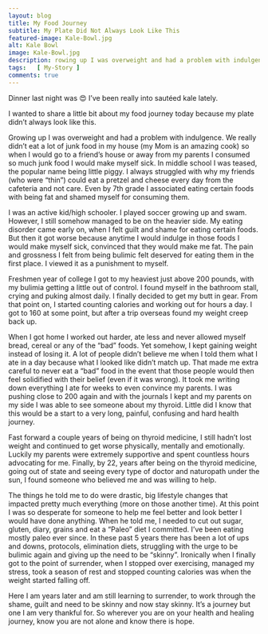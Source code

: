 ```yaml
---
layout: blog
title: My Food Journey
subtitle: My Plate Did Not Always Look Like This
featured-image: Kale-Bowl.jpg
alt: Kale Bowl
image: Kale-Bowl.jpg
description: rowing up I was overweight and had a problem with indulgence. We really didn’t eat a lot of junk food in my house (my Mom is an amazing cook) so when I would go to a friend’s house or away from my parents I consumed so much junk food I would make myself sick.
tags:   [ My-Story ]
comments: true
---
```

Dinner last night was 😍 I’ve been really into sautéed kale lately.

I wanted to share a little bit about my food journey today because my plate didn’t always look like this.

Growing up I was overweight and had a problem with indulgence. We really didn’t eat a lot of junk food in my house (my Mom is an amazing cook) so when I would go to a friend’s house or away from my parents I consumed so much junk food I would make myself sick. In middle school I was teased, the popular name being little piggy. I always struggled with why my friends (who were “thin”) could eat a pretzel and cheese every day from the cafeteria and not care. Even by 7th grade I associated eating certain foods with being fat and shamed myself for consuming them.

I was an active kid/high schooler. I played soccer growing up and swam. However, I still somehow managed to be on the heavier side. My eating disorder came early on, when I felt guilt and shame for eating certain foods. But then it got worse because anytime I would indulge in those foods I would make myself sick, convinced that they would make me fat. The pain and grossness I felt from being bulimic felt deserved for eating them in the first place. I viewed it as a punishment to myself.

Freshmen year of college I got to my heaviest just above 200 pounds, with my bulimia getting a little out of control. I found myself in the bathroom stall, crying and puking almost daily. I finally decided to get my butt in gear. From that point on, I started counting calories and working out for hours a day. I got to 160 at some point, but after a trip overseas found my weight creep back up.

When I got home I worked out harder, ate less and never allowed myself bread, cereal or any of the “bad” foods. Yet somehow, I kept gaining weight instead of losing it. A lot of people didn’t believe me when I told them what I ate in a day because what I looked like didn’t match up. That made me extra careful to never eat a “bad” food in the event that those people would then feel solidified with their belief (even if it was wrong). It took me writing down everything I ate for weeks to even convince my parents. I was pushing close to 200 again and with the journals I kept and my parents on my side I was able to see someone about my thyroid. Little did I know that this would be a start to a very long, painful, confusing and hard health journey.

Fast forward a couple years of being on thyroid medicine, I still hadn’t lost weight and continued to get worse physically, mentally and emotionally. Luckily my parents were extremely supportive and spent countless hours advocating for me.
Finally, by 22, years after being on the thyroid medicine, going out of state and seeing every type of doctor and naturopath under the sun, I found someone who believed me and was willing to help.

The things he told me to do were drastic, big lifestyle changes that impacted pretty much everything (more on those another time). At this point I was so desperate for someone to help me feel better and look better I would have done anything. When he told me, I needed to cut out sugar, gluten, diary, grains and eat a “Paleo” diet I committed.
I’ve been eating mostly paleo ever since. In these past 5 years there has been a lot of ups and downs, protocols, elimination diets, struggling with the urge to be bulimic again and giving up the need to be “skinny”. Ironically when I finally got to the point of surrender, when I stopped over exercising, managed my stress, took a season of rest and stopped counting calories was when the weight started falling off.

Here I am years later and am still learning to surrender, to work through the shame, guilt and need to be skinny and now stay skinny. It’s a journey but one I am very thankful for.
So wherever you are on your health and healing journey, know you are not alone and know there is hope.
